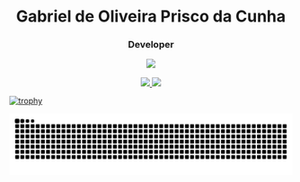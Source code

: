 <h1 align="center">Gabriel de Oliveira Prisco da Cunha</h1>
<h3 align="center">Developer</h3>

<p align="center">
  <a href="https://skillicons.dev"   >
    <img src="https://skillicons.dev/icons?i=git,vscode,javascript,css,html,react,nodejs,express,nest,figma,github,linux,postman,mongodb,discord,linkedin,instagram" />
  </a>
</p>

<div align="center">
  <a href="https://github.com/Rafael-Beraldo">
    <img loading="lazy" height="180em" src="https://github-readme-stats.vercel.app/api/top-langs/?username=Rafael-Beraldo&layout=compact&langs_count=7&theme=dracula"/>
    <img loading="lazy" height="180em" src="https://github-readme-stats.vercel.app/api?username=Rafael-Beraldo&show_icons=true&theme=dracula&include_all_commits=true&count_private=true"/>
  </a>
</div>

[![trophy](https://github-profile-trophy.vercel.app/?username=Rafael-Beraldo&theme=onedark)](https://github.com/ryo-ma/github-profile-trophy)

![Snake animation](https://github.com/Rafael-Beraldo/Rafael-Beraldo/blob/output/github-contribution-grid-snake-dark.svg)

